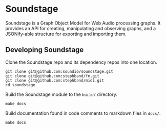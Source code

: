 # Soundstage

Soundstage is a Graph Object Model for Web Audio processing graphs. It provides an API
for creating, manipulating and observing graphs, and a JSONify-able structure for
exporting and importing them.

## Developing Soundstage

Clone the Soundstage repo and its dependency repos into one location.

```cli
git clone git@github.com:soundio/soundstage.git
git clone git@github.com:stephband/fn.git
git clone git@github.com:stephband/midi.git
cd soundstage
```

Build the Soundstage module to the `build/` directory.

```cli
make docs
```

Build documentation found in code comments to markdown files in `docs/`.

```cli
make docs
```
